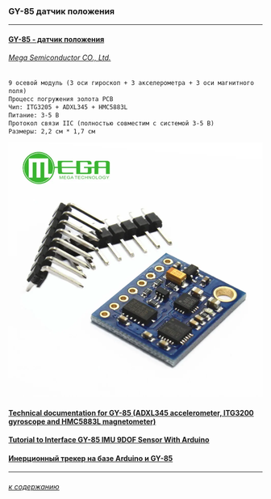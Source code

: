 ### GY-85 датчик положения

---

#### [GY-85 - датчик положения](https://aliexpress.ru/item/1005006659544199.html?sku_id=12000037949190647&spm=a2g2w.productlist.search_results.0.45445430x5v3SS)

###### [Mega Semiconductor CO., Ltd.](https://aliexpress.ru/store/808897?g=y&page=1&searchInfo=search&spm=a2g2w.detail.0.0.78ef2406rjz1gh)

```
9 осевой модуль (3 оси гироскоп + 3 акселерометра + 3 оси магнитного поля)
Процесс погружения золота PCB
Чип: ITG3205 + ADXL345 + HMC5883L
Питание: 3-5 В
Протокол связи IIC (полностью совместим с системой 3-5 В)
Размеры: 2,2 см * 1,7 см
```
![](gy-85-datchik-polozheniya-9-osej.webp)


#### [Technical documentation for GY-85 (ADXL345 accelerometer, ITG3200 gyroscope and HMC5883L magnetometer)](https://github.com/madc/GY-85)
 
#### [Tutorial to Interface GY-85 IMU 9DOF Sensor With Arduino](https://www.instructables.com/Tutorial-to-Interface-GY-85-IMU-9DOF-Sensor-With-A/)

#### [Инерционный трекер на базе Arduino и GY-85](https://habr.com/ru/articles/372171/)

---

###### [к содержанию](../README.md)

